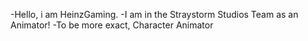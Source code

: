 -Hello, i am HeinzGaming.
-I am in the Straystorm Studios Team as an Animator!
-To be more exact, Character Animator

<!---
HeinzGaming/HeinzGaming is a ✨ special ✨ repository because its `README.md` (this file) appears on your GitHub profile.
You can click the Preview link to take a look at your changes.
--->
